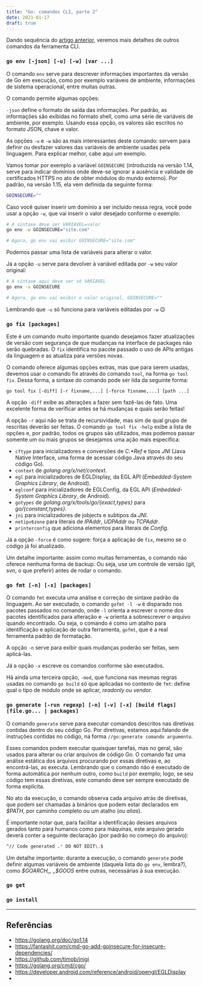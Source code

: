 ```yaml
---
title: "Go: comandos CLI, parte 2"
date: 2021-01-17
draft: true
---
```


Dando sequência do [artigo anterior](/posts/go-comandos-cli-parte-1/), veremos
mais detalhes de outros comandos da ferramenta CLI.

### `go env [-json] [-u] [-w] [var ...]`

O comando `env` serve para descrever informações importantes da versão de Go em
execução, como por exemplo variáveis de ambiente, informações de sistema
operacional, entre muitas outras.

O comando permite algumas opções:

`-json` define o formato de saída das informações. Por padrão, as informações
são exibidas no formato shell, como uma série de variáveis de ambiente, por
exemplo. Usando essa opção, os valores são escritos no formato JSON, chave e
valor.

As opções `-u` e `-w` são as mais interessantes deste comando: servem para
definir ou desfazer valores das variáveis de ambiente usadas pela linguagem.
Para explicar melhor, cabe aqui um exemplo.

Vamos tomar por exemplo a variável `GOINSECURE` (introduzida na versão 1.14,
serve para indicar domínios onde deve-se ignorar a ausência e validade de
certificados HTTPS no ato de obter módulos do mundo externo). Por padrão, na
versão 1.15, ela vem definida da seguinte forma:

```bash
GOINSECURE=""
```

Caso você quiser inserir um domínio a ser incluído nessa regra, você pode
usar a opção `-w`, que vai inserir o valor desejado conforme o exemplo:

```bash
# A sintaxe deve ser VARIAVEL=valor
go env -w GOINSECURE="site.com"

# Agora, go env vai exibir GOINSECURE="site.com"
```

Podemos passar uma lista de variáveis para alterar o valor.

Já a opção `-u` serve para devolver à variável editada por `-w` seu valor
original:

```bash
# A sintaxe aqui deve ser só VARIAVEL
go env -u GOINSECURE

# Agora, go env vai exibir o valor original, GOINSECURE=""
```

Lembrando que  `-u` só funciona para variáveis editadas por `-w` :wink:

### `go fix [packages]`

Este é um comando muito importante quando desejamos fazer atualizações de versão
com segurança de que mudanças na interface de packages não serão quebradas. O
`fix` identifica no pacote passado o uso de APIs antigas da linguagem e as
atualiza para versões novas.

O comando oferece algumas opções extras, mas que para serem usadas, devemos usar
o comando fix através do comando `tool`, na forma `go tool fix`. Dessa forma, a
sintaxe do comando pode ser lida da seguinte forma:

`go tool fix [-diff] [-r fixname,...] [-force fixname,...] [path ...]`

A opção `-diff` exibe as alterações a fazer sem fazê-las de fato. Uma excelente
forma de verificar antes se há mudanças e quais serão feitas!

A opção `-r` aqui não se trata de recursividade, mas sim de qual grupo de
rescritas deverão ser feitas. O comando `go tool fix -help` exibe a lista de
opções e, por padrão, todos os grupos são utilizados, mas podemos passar
somente um ou mais grupos se desejamos uma ação mais específica:

- `cftype` para inicializadores e conversões de _C.\*Ref_ e tipos _JNI_ (Java
  Native Interface, uma forma de acessar código Java através do seu código Go).
- `context` de _golang.org/x/net/context_.
- `egl` para inicializadores de EGLDisplay, da EGL API (_Embedded-System_
  _Graphics Library_, de Android).
- `eglconf` para inicializadores de EGLConfig, da EGL API (_Embedded-System_
  _Graphics Library_, de Android).
- `gotypes` de _golang.org/x/tools/go/{exact,types}_  para
  _go/{constant,types}_.
- `jni` para inicializadores de jobjects e subtipos da _JNI_.
- `netipv6zone` para literais de _IPAddr_, _UDPAddr_ ou _TCPAddr_.
- `printerconfig` que adiciona elementos para literais de _Config_.

Já a opção `-force` é como sugere: força a aplicação de `fix`, mesmo se o código
já foi atualizado.

Um detalhe importante: assim como muitas ferramentas, o comando não oferece
nenhuma forma de backup. Ou seja, use um controle de versão (git, svn, o que
preferir) antes de rodar o comando.

### `go fmt [-n] [-x] [packages]`

O comando `fmt` executa uma análise e correção de sintaxe padrão da linguagem.
Ao ser executado, o comando `gofmt -l -w` é disparado nos pacotes passados no
comando, onde `-l` orienta a escrever o nome dos pacotes identificados para
alteração e `-w` orienta a sobrescrever o arquivo quando encontrado. Ou seja, o
comando é como um atalho para identificação e aplicação de outra ferramenta,
`gofmt`, que é a real ferramenta padrão de formatação.

A opção `-n` serve para exibir quais mudanças poderão ser feitas, sem
aplicá-las.

Já a opção `-x` escreve os comandos conforme são executados.

Há ainda uma terceira opção, `-mod`, que funciona nas mesmas regras usadas no
comando `go build` só que aplicadas no contexto de `fmt`: define qual o tipo de
módulo onde se aplicar, _readonly_ ou _vendor_.

### `go generate [-run regexp] [-n] [-v] [-x] [build flags] [file.go... | packages]`

O comando `generate` serve para executar comandos descritos nas diretivas
contidas dentro do seu código Go. Por diretivas, estamos aqui falando de
instruções contidas no código, na forma `//go:generate comando argumento`.

Esses comandos podem executar quaisquer tarefas, mas no geral, são usados para
alterar ou criar arquivos de código Go. O comando faz uma análise estática dos
arquivos procurando por essas diretivas e, ao encontrá-las, as executa.
Lembrando que o comando não é executado de forma automática por nenhum outro,
como `build` por exemplo; logo, se seu código tem essas diretivas, este comando
deve ser sempre executado de forma explícita.

No ato da execução, o comando observa cada arquivo atrás de diretivas, que podem
ser chamadas à binários que podem estar declarados em _$PATH_, por caminho
completo ou um atalho (ou _alias_).

É importante notar que, para facilitar a identificação desses arquivos gerados
tanto para humanos como para máquinas, este arquivo gerado deverá conter a
seguinte declaração (por padrão no começo do arquivo):

```bash
^// Code generated .* DO NOT EDIT\.$
```

Um detalhe importante: durante a execução, o comando `generate` pode definir
algumas variáveis de ambiente (daquela lista do `go env`, lembra?), como
_$GOARCH_, _$GOOS_ entre outras, necessárias à sua execução.

### `go get`

### `go install`

---

## Referências

- https://golang.org/doc/go1.14
- https://fantashit.com/cmd-go-add-goinsecure-for-insecure-dependencies/
- https://github.com/timob/jnigi
- https://golang.org/cmd/cgo/
- https://developer.android.com/reference/android/opengl/EGLDisplay
- 


